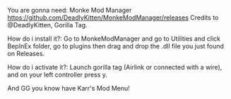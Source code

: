 You are gonna need: 
Monke Mod Manager https://github.com/DeadlyKitten/MonkeModManager/releases Credits to @DeadlyKitten,
Gorilla Tag.

How do i install it?:
Go to MonkeModManager and go to Utilities and click BepInEx folder,
go to plugins
then drag and drop the .dll file you just found on Releases.

How do i activate it?:
Launch gorilla tag (Airlink or connected with a wire),
and on your left controller press y.

And GG you know have Karr's Mod Menu!

